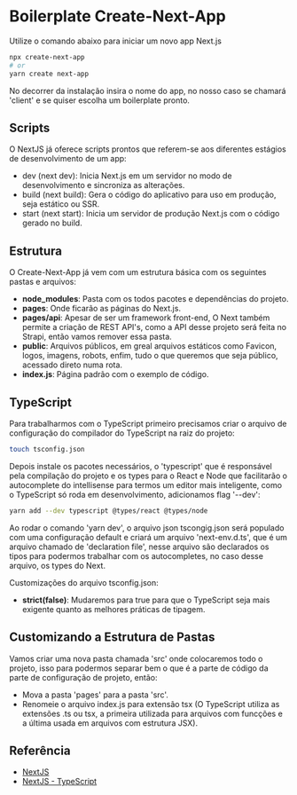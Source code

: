 # Boilerplate Create-Next-App

Utilize o comando abaixo para iniciar um novo app Next.js

```bash
npx create-next-app
# or
yarn create next-app
```

No decorrer da instalação insira o nome do app, no nosso caso se chamará 'client' e se quiser escolha um boilerplate pronto.

## Scripts

O NextJS já oferece scripts prontos que referem-se aos diferentes estágios de desenvolvimento de um app:

- dev (next dev): Inicia Next.js em um servidor no modo de desenvolvimento e sincroniza as alterações.
- build (next build): Gera o código do aplicativo para uso em produção, seja estático ou SSR.
- start (next start): Inicia um servidor de produção Next.js com o código gerado no build.

## Estrutura

O Create-Next-App já vem com um estrutura básica com os seguintes pastas e arquivos:

- **node_modules**: Pasta com os todos pacotes e dependências do projeto.
- **pages**: Onde ficarão as páginas do Next.js.
- **pages/api**: Apesar de ser um framework front-end, O Next também permite a criação de REST API's, como a API desse projeto será feita no Strapi, então vamos remover essa pasta.
- **public**: Arquivos públicos, em greal arquivos estáticos como Favicon, logos, imagens, robots, enfim, tudo o que queremos que seja público, acessado direto numa rota.
- **index.js**: Página padrão com o exemplo de código.

## TypeScript

Para trabalharmos com o TypeScript primeiro precisamos criar o arquivo de configuração do compilador do TypeScript na raiz do projeto:

```bash
touch tsconfig.json
```

Depois instale os pacotes necessários, o 'typescript' que é responsável pela compilação do projeto e os types para o React e Node que facilitarão o autocomplete do intellisense para termos um editor mais inteligente, como o TypeScript só roda em desenvolvimento, adicionamos flag '--dev':

```bash
yarn add --dev typescript @types/react @types/node
```

Ao rodar o comando 'yarn dev', o arquivo json tscongig.json será populado com uma configuração default e criará um arquivo 'next-env.d.ts', que é um arquivo chamado de 'declaration file', nesse arquivo são declarados os tipos para podermos trabalhar com os autocompletes, no caso desse arquivo, os types do Next.

Customizações do arquivo tsconfig.json:

- **strict(false)**: Mudaremos para true para que o TypeScript seja mais exigente quanto as melhores práticas de tipagem.

## Customizando a Estrutura de Pastas

Vamos criar uma nova pasta chamada 'src' onde colocaremos todo o projeto, isso para podermos separar bem o que é a parte de código da parte de configuração de projeto, então:

- Mova a pasta 'pages' para a pasta 'src'.
- Renomeie o arquivo index.js para extensão tsx (O TypeScript utiliza as extensões .ts ou tsx, a primeira utilizada para arquivos com funcções e a última usada em arquivos com estrutura JSX).

## Referência

- [NextJS](https://nextjs.org/docs)
- [NextJS - TypeScript](https://nextjs.org/docs/basic-features/typescript)
